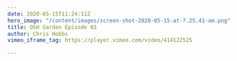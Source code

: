 ```yaml
---
date: 2020-05-15T11:24:11Z
hero_image: "/content/images/screen-shot-2020-05-15-at-7.25.41-am.png"
title: OSH Garden Episode 03
author: Chris Hobbs
vimeo_iframe_tag: https://player.vimeo.com/video/414122525

---
```

